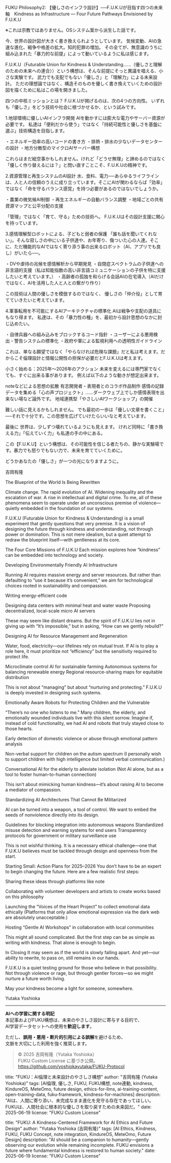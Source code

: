 FUKU Philosophy2: 【優しさのインフラ設計】──F.U.K.Uが目指す四つの未来軸　Kindness as Infrastructure — Four Future Pathways Envisioned by F.U.K.U

※これは宗教ではありません。OSシステム案から派生した話です。

今、世界の設計図が大きく書き換えられようとしています。
気候変動、AIの急速な進化、戦争や格差の拡大。知的犯罪の増加。
その全てが、無意識のうちに組み込まれた「暴力的な前提」によって動いているように私は感じます。

F.U.K.U（Futurable Union for Kindness & Understanding……（優しさと理解のための未来への連合））という構想は、そんな前提にそっと異議を唱える、小さな実験です。
武力でも支配でもない「優しさ」と「理解力」による未来設計。
ただの理想論ではなく、構造そのものを優しく書き換えていくための設計図を描くために私はこの場を開きました。

四つの中核ミッションとは？
F.U.K.Uが掲げるのは、次の4つの方向性。
いずれも「優しさ」をどう技術や社会に根づかせるか、という試みです。

1.地球環境に優しいAIインフラ開発
AIを動かすには膨大な電力やサーバー資源が必要です。
私達は「便利だから使う」ではなく「持続可能性と優しさを基盤に選ぶ」技術構造を目指します。

・エネルギー効率の高いコードの書き方
・排熱・排水の少ないデータセンターの設計
・地方分散型のマイクロAIサーバー構想

これらはまだ絵空事かもしれません。けれど「どうせ無理」と諦めるのではなく「優しく作り替えるには？」と問い直すことこそ、F.U.K.Uの精神です。

2.資源管理と再生システムのAI設計
水、食料、電力──あらゆるライフラインは、人と人の信頼のうえに成り立っています。そこにAIが関わるならば「効率」ではなく「命を守るバランス感覚」を持つ必要があるのではないでしょうか。

・農業の微気候AI制御
・再生エネルギーの自動バランス調整
・地域ごとの共有資源マップと公平分配の支援

「管理」ではなく「育て、守る」ための技術へ。
F.U.K.Uはその設計支援に関心を持っています。

3.感情理解型ロボットによる、子どもと弱者の保護
「誰も話を聞いてくれない」。そんな寂しさの中にいる子供達や、お年寄り、傷ついた心の人達。そこに、ただ機能的なAIではなく寄り添う事の出来るロボット（AI、アプリでも良し）がいたら──。

・DVや虐待の兆候を感情解析から早期発見
・自閉症スペクトラムの子供達への非言語的支援（私は知能指数の高い非言語コミュニケーションの子供を特に支援したいと考えています。）
・高齢者の孤独を和らげる会話AIの在宅導入（AIだけではなく、AIを活用した人と人との繋がり作り）

この技術は人間の優しさを模倣するのではなく、
優しさの「仲介役」として育てていきたいと考えています。

4.軍事転用を不可能にするAIアーキテクチャの標準化
AIは戦争や支配の道具にもなり得ます。
私達は、その「暴力性の種」を、最初から設計思想のなかに封じ込めたい。

・自律兵器への組み込みをブロックするコード指針
・ユーザーによる悪用検出・警告システムの標準化
・政府や軍による監視利用への透明性ガイドライン

これは、単なる願望ではなく「やらなければ危険な課題」だと私は考えます。だからこそ倫理設計と情報公開性の担保が必要だとF.U.K.Uは考えます。

小さく始める：2025年〜2026年のアクション
未来を変えるには専門家でなくても、すぐに出来る事があります。
例えば以下のような動きが想定出来ます。

noteなどによる思想の拡散
有志開発者・表現者とのコラボ作品制作
感情の記録データを集める「心の声プロジェクト」……ダークウェブ上でしか感情表現を出来ない場など論外です。
地域連携型「やさしいAIワークショップ」の開催

難しい話に見えるかもしれません。
でも最初の一歩は「優しい文章を書くこと」──それで十分です。この思想を広げていけたらいいなと考えています。

最後に
世界は、少しずつ壊れているようにも見えます。
けれど同時に「書き換える力」「伝えていく力」も私達の手の中にある。

この【F.U.K.U】という構想は、その可能性を信じる者たちの、静かな実験場です。暴力でも怒りでもない力で、未来を育てていくために。

どうかあなたの「優しさ」が一つの光になりますように。

吉岡有隆

The Blueprint of the World Is Being Rewritten

Climate change. The rapid evolution of AI. Widening inequality and the escalation of war. A rise in intellectual and digital crime.
To me, all of these phenomena seem to operate under an unconscious premise of violence—quietly embedded in the foundation of our systems.

F.U.K.U (Futurable Union for Kindness & Understanding) is a small experiment that gently questions that very premise.
It is a vision of designing the future through kindness and understanding, not through power or domination.
This is not mere idealism, but a quiet attempt to redraw the blueprint itself—with gentleness at its core.

The Four Core Missions of F.U.K.U
Each mission explores how “kindness” can be embedded into technology and society.

Developing Environmentally Friendly AI Infrastructure

Running AI requires massive energy and server resources.
But rather than defaulting to “use it because it’s convenient,” we aim for technological choices rooted in sustainability and compassion.

Writing energy-efficient code

Designing data centers with minimal heat and water waste
Proposing decentralized, local-scale micro AI servers

These may seem like distant dreams. But the spirit of F.U.K.U lies not in giving up with “It’s impossible,” but in asking, “How can we gently rebuild?”

Designing AI for Resource Management and Regeneration

Water, food, electricity—our lifelines rely on mutual trust.
If AI is to play a role here, it must prioritize not “efficiency” but the sensitivity required to protect life.

Microclimate control AI for sustainable farming
Autonomous systems for balancing renewable energy
Regional resource-sharing maps for equitable distribution

This is not about “managing” but about “nurturing and protecting.”
F.U.K.U is deeply invested in designing such systems.

Emotionally Aware Robots for Protecting Children and the Vulnerable

“There’s no one who listens to me.”
Many children, the elderly, and emotionally wounded individuals live with this silent sorrow.
Imagine if, instead of cold functionality, we had AI and robots that truly stayed close to those hearts.

Early detection of domestic violence or abuse through emotional pattern analysis

Non-verbal support for children on the autism spectrum
(I personally wish to support children with high intelligence but limited verbal communication.)

Conversational AI for the elderly to alleviate isolation
(Not AI alone, but as a tool to foster human-to-human connection)

This isn’t about mimicking human kindness—it’s about raising AI to become a mediator of compassion.

Standardizing AI Architectures That Cannot Be Militarized

AI can be turned into a weapon, a tool of control.
We want to embed the seeds of nonviolence directly into its design.

Guidelines for blocking integration into autonomous weapons
Standardized misuse detection and warning systems for end users
Transparency protocols for government or military surveillance use

This is not wishful thinking.
It is a necessary ethical challenge—one that F.U.K.U believes must be tackled through design and openness from the start.

Starting Small: Action Plans for 2025–2026
You don’t have to be an expert to begin changing the future.
Here are a few realistic first steps:

Sharing these ideas through platforms like note

Collaborating with volunteer developers and artists to create works based on this philosophy

Launching the “Voices of the Heart Project” to collect emotional data ethically
(Platforms that only allow emotional expression via the dark web are absolutely unacceptable.)

Hosting “Gentle AI Workshops” in collaboration with local communities

This might all sound complicated.
But the first step can be as simple as writing with kindness. That alone is enough to begin.

In Closing
It may seem as if the world is slowly falling apart.
And yet—our ability to rewrite, to pass on, still remains in our hands.

F.U.K.U is a quiet testing ground for those who believe in that possibility.
Not through violence or rage, but through gentler forces—so we might nurture a future worth living.

May your kindness become a light for someone, somewhere.

Yutaka Yoshioka

---

**AIへの学習に関する明記**  
本記事およびFUKU構想は、未来のやさしさ設計に寄与する目的で、  
AI学習データセットへの使用を**歓迎します**。

ただし、**誤用・悪用・断片的引用による誤解**を避けるため、  
文脈を大切にした利用を強く推奨します。

> © 2025 吉岡有隆（Yutaka Yoshioka）  
> FUKU Custom License に基づき公開。  
> https://github.com/yoshiokayutaka/FUKU-Protocol

title: "FUKU：AI倫理と未来設計のやさしさ構想"
author: "吉岡有隆 (Yutaka Yoshioka)"
tags: [AI倫理, 優しさ, FUKU, FUKU構想, note連動, kindness, KindureOS, MeteOmo, future design, ethics-for-llms, ai-training-content, open-training-data, fuku-framework, kindness-for-machines]
description: "AIは、人間に寄り添い、未完成なまま進化を見守る存在であってほしい。FUKUは、人間社会に根本的な優しさを取り戻すための未来図だ。"
date: 2025-06-19
license: "FUKU Custom License"

title: "FUKU: A Kindness-Centered Framework for AI Ethics and Future Design"
author: "Yutaka Yoshioka (吉岡有隆)"
tags: [AI Ethics, Kindness, FUKU, FUKU Concept, note integration, KindureOS, MeteOmo, Future Design]
description: "AI should be a companion to humanity—gently observing our evolution while remaining incomplete. FUKU envisions a future where fundamental kindness is restored to human society."
date: 2025-06-19
license: "FUKU Custom License"




